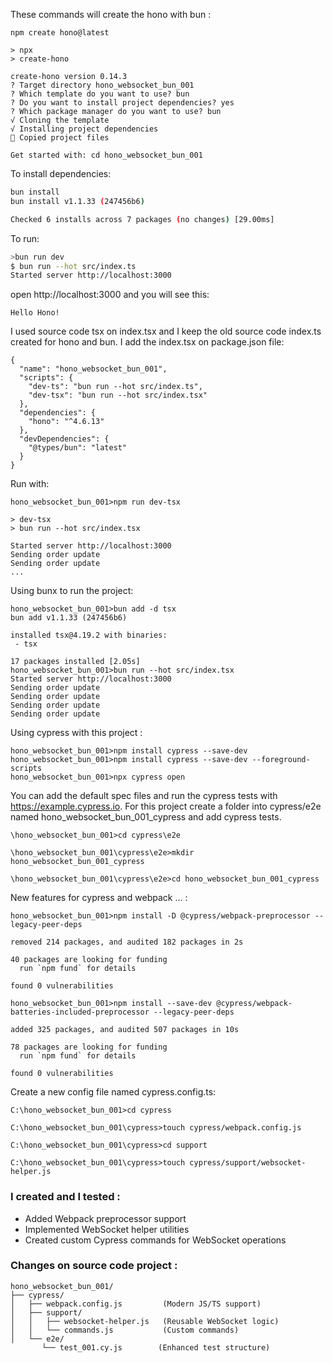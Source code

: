 These commands will create the hono with bun :
```aiignore
npm create hono@latest

> npx
> create-hono

create-hono version 0.14.3
? Target directory hono_websocket_bun_001
? Which template do you want to use? bun
? Do you want to install project dependencies? yes
? Which package manager do you want to use? bun
√ Cloning the template
√ Installing project dependencies
🎉 Copied project files

Get started with: cd hono_websocket_bun_001
```
To install dependencies:
```sh
bun install
bun install v1.1.33 (247456b6)

Checked 6 installs across 7 packages (no changes) [29.00ms]
```

To run:
```sh
>bun run dev
$ bun run --hot src/index.ts
Started server http://localhost:3000
```

open http://localhost:3000 and you will see this:
```aiignore
Hello Hono!
```
I used source code tsx on index.tsx and I keep the old source code index.ts created for hono and bun.
I add the index.tsx on package.json file:
```aiignore
{
  "name": "hono_websocket_bun_001",
  "scripts": {
    "dev-ts": "bun run --hot src/index.ts",
    "dev-tsx": "bun run --hot src/index.tsx"
  },
  "dependencies": {
    "hono": "^4.6.13"
  },
  "devDependencies": {
    "@types/bun": "latest"
  }
}
```
Run with:
```aiignore
hono_websocket_bun_001>npm run dev-tsx   

> dev-tsx
> bun run --hot src/index.tsx

Started server http://localhost:3000
Sending order update
Sending order update
...
```
Using bunx to run the project:
```aiignore
hono_websocket_bun_001>bun add -d tsx
bun add v1.1.33 (247456b6)

installed tsx@4.19.2 with binaries:
 - tsx

17 packages installed [2.05s]
hono_websocket_bun_001>bun run --hot src/index.tsx
Started server http://localhost:3000
Sending order update
Sending order update
Sending order update
Sending order update
```

Using cypress with this project :
```aiignore
hono_websocket_bun_001>npm install cypress --save-dev       
hono_websocket_bun_001>npm install cypress --save-dev --foreground-scripts 
hono_websocket_bun_001>npx cypress open                                    
```
You can add the default spec files and run the cypress tests with https://example.cypress.io.
For this project create a folder into cypress/e2e named hono_websocket_bun_001_cypress and add cypress tests.
```aiignore
\hono_websocket_bun_001>cd cypress\e2e

\hono_websocket_bun_001\cypress\e2e>mkdir hono_websocket_bun_001_cypress

\hono_websocket_bun_001\cypress\e2e>cd hono_websocket_bun_001_cypress

```
New features for cypress and webpack ... :
```aiignore
hono_websocket_bun_001>npm install -D @cypress/webpack-preprocessor --legacy-peer-deps

removed 214 packages, and audited 182 packages in 2s

40 packages are looking for funding
  run `npm fund` for details

found 0 vulnerabilities

hono_websocket_bun_001>npm install --save-dev @cypress/webpack-batteries-included-preprocessor --legacy-peer-deps 

added 325 packages, and audited 507 packages in 10s

78 packages are looking for funding
  run `npm fund` for details

found 0 vulnerabilities

```
Create a new config file named cypress.config.ts:
```aiignore
C:\hono_websocket_bun_001>cd cypress

C:\hono_websocket_bun_001\cypress>touch cypress/webpack.config.js

C:\hono_websocket_bun_001\cypress>cd support

C:\hono_websocket_bun_001\cypress>touch cypress/support/websocket-helper.js

```
### I created and I tested :
- Added Webpack preprocessor support
- Implemented WebSocket helper utilities
- Created custom Cypress commands for WebSocket operations

### Changes on source code project :
```aiignore
hono_websocket_bun_001/
├── cypress/
│   ├── webpack.config.js         (Modern JS/TS support)
│   ├── support/
│   │   ├── websocket-helper.js   (Reusable WebSocket logic)
│   │   └── commands.js           (Custom commands)
│   └── e2e/
       └── test_001.cy.js        (Enhanced test structure)

```
